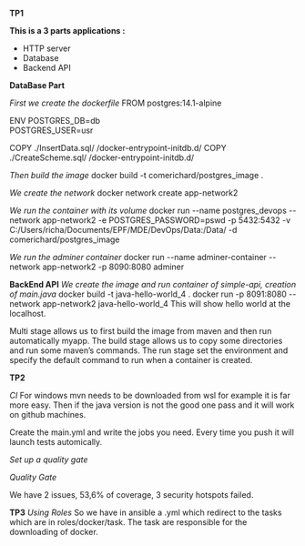 **TP1**

**This is a 3 parts applications :**
- HTTP server
- Database
- Backend API

**DataBase Part**

*First we create the dockerfile* 
FROM postgres:14.1-alpine

ENV POSTGRES_DB=db \
   POSTGRES_USER=usr 

COPY ./InsertData.sql/ /docker-entrypoint-initdb.d/
COPY ./CreateScheme.sql/ /docker-entrypoint-initdb.d/

*Then build the image*
docker build -t comerichard/postgres_image .

*We create the network*
docker network create app-network2

*We run the container with its volume*
docker run --name postgres_devops --network app-network2 -e POSTGRES_PASSWORD=pswd -p 5432:5432 
-v C:/Users/richa/Documents/EPF/MDE/DevOps/Data:/Data/ -d comerichard/postgres_image

*We run the adminer container*
docker run --name adminer-container --network app-network2 -p 8090:8080 adminer


**BackEnd API**
*We create the image and run container of simple-api, creation of main.java*
docker build -t java-hello-world_4 .
docker run -p 8091:8080 --network app-network2 java-hello-world_4
This will show hello world at the localhost.

Multi stage allows us to first build the image from maven and then run automatically myapp. The build stage allows us to copy some directories and run some maven’s commands.
The run stage set the environment and specify the default command to run when a container is created.

**TP2**

*CI*
For windows mvn needs to be downloaded from wsl for example it is far more easy.
Then if the java version is not the good one pass and it will work on github machines.

Create the main.yml and write the jobs you need. Every time you push it will launch tests automically.

*Set up a quality gate*



*Quality Gate* 

We have 2 issues, 53,6% of coverage, 3 security hotspots failed.

**TP3**
*Using Roles*
So we have in ansible a .yml which redirect to the tasks which are in roles/docker/task. The task are responsible for the downloading of docker.